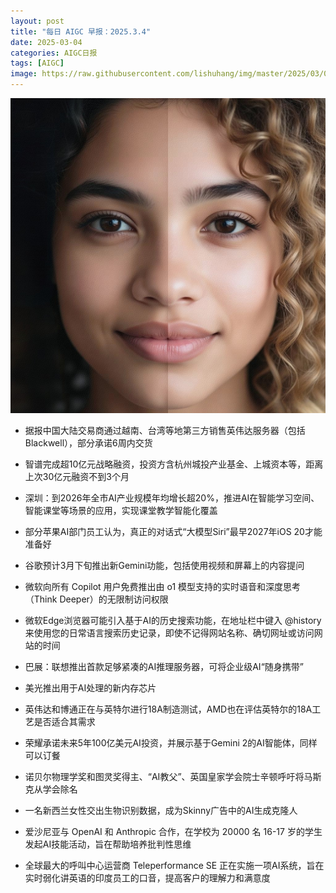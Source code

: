 ```yaml
---
layout: post
title: "每日 AIGC 早报：2025.3.4"
date: 2025-03-04
categories: AIGC日报
tags: [AIGC]
image: https://raw.githubusercontent.com/lishuhang/img/master/2025/03/0304-d.jpg
---
```


![封面图](https://raw.githubusercontent.com/lishuhang/img/master/2025/03/0304-d.jpg)

  - 据报中国大陆交易商通过越南、台湾等地第三方销售英伟达服务器（包括Blackwell），部分承诺6周内交货

  - 智谱完成超10亿元战略融资，投资方含杭州城投产业基金、上城资本等，距离上次30亿元融资不到3个月

  - 深圳：到2026年全市AI产业规模年均增长超20%，推进AI在智能学习空间、智能课堂等场景的应用，实现课堂教学智能化覆盖

  - 部分苹果AI部门员工认为，真正的对话式“大模型Siri”最早2027年iOS 20才能准备好

  - 谷歌预计3月下旬推出新Gemini功能，包括使用视频和屏幕上的内容提问

  - 微软向所有 Copilot 用户免费推出由 o1 模型支持的实时语音和深度思考（Think Deeper）的无限制访问权限

  - 微软Edge浏览器可能引入基于AI的历史搜索功能，在地址栏中键入 @history 来使用您的日常语言搜索历史记录，即使不记得网站名称、确切网址或访问网站的时间

  - 巴展：联想推出首款足够紧凑的AI推理服务器，可将企业级AI“随身携带”

  - 美光推出用于AI处理的新内存芯片

  - 英伟达和博通正在与英特尔进行18A制造测试，AMD也在评估英特尔的18A工艺是否适合其需求

  - 荣耀承诺未来5年100亿美元AI投资，并展示基于Gemini 2的AI智能体，同样可以订餐

  - 诺贝尔物理学奖和图灵奖得主、“AI教父”、英国皇家学会院士辛顿呼吁将马斯克从学会除名

  - 一名新西兰女性交出生物识别数据，成为Skinny广告中的AI生成克隆人

  - 爱沙尼亚与 OpenAI 和 Anthropic 合作，在学校为 20000 名 16-17 岁的学生发起AI技能活动，旨在帮助培养批判性思维

  - 全球最大的呼叫中心运营商 Teleperformance SE 正在实施一项AI系统，旨在实时弱化讲英语的印度员工的口音，提高客户的理解力和满意度